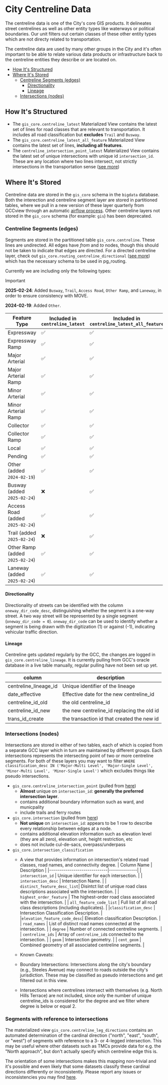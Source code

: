 # City Centreline Data <!-- omit in toc -->

The centreline data is one of the City's core GIS products. It delineates street centrelines as well as other entity types like waterways or political boundaries. Our unit filters out certain classes of these other entity types which are not directy related to transportation.

The centreline data are used by many other groups in the City and it's often important to be able to relate various data products or infrastructure back to the centreline entities they describe or are located on.

- [How It's Structured](#how-its-structured)
- [Where It's Stored](#where-its-stored)
  - [Centreline Segments (edges)](#centreline-segments-edges)
    - [Directionality](#directionality)
    - [Lineage](#lineage)
  - [Intersections (nodes)](#intersections-nodes)


## How It's Structured

* The `gis_core.centreline_latest` Materialized View contains the latest set of lines for road classes that are relevant to transportation. It includes all road classification but **excludes** `Trail` and `Busway`.
* The `gis_core.centreline_latest_all_feature` Materialized View contains the latest set of lines, **including all features**.
* The `centreline_intersection_point_latest` Materialized View contains the latest set of unique intersections with unique id `intersection_id`. These are any location where two lines intersect, not strictly intersections in the transportation sense ([see more](#intersections-nodes))

## Where It's Stored

Centreline data are stored in the `gis_core` schema in the `bigdata` database. Both the interection and centreline segment layer are stored in partitioned tables, where we pull in a new version of these layer quarterly from GCCview through an automatic [airflow process](/dags/gcc_layers_pull.py). Other centreline layers not stored in the `gis_core` schema (for example: `gis`) has been deprecated. 

### Centreline Segments (edges)

Segments are stored in the partitioned table `gis_core.centreline`. These lines are undirected. All edges have _from_ and _to_ nodes, though this should not be taken to indicate that edges are directed. For a directed centreline layer, check out `gis_core.routing_centreline_directional` ([see more](#centreline-segments-edges)) which has the necessary schema to be used in pg_routing.

Currently we are including only the following types:

> [!IMPORTANT]
> **2025-02-24**: Added `Busway`, `Trail`, `Access Road`, `Other Ramp`, and `Laneway`, in order to ensure consistency with MOVE.
> 
> **2024-02-19**: Added `Other`. 

| Feature Type         | Included in `centreline_latest` | Included in `centreline_latest_all_feature` |
|----------------------|--------------------------------|----------------------------------|
| Expressway          | ✅ | ✅ |
| Expressway Ramp     | ✅ | ✅ |
| Major Arterial      | ✅ | ✅ |
| Major Arterial Ramp | ✅ | ✅ |
| Minor Arterial      | ✅ | ✅ |
| Minor Arterial Ramp | ✅ | ✅ |
| Collector           | ✅ | ✅ |
| Collector Ramp      | ✅ | ✅ |
| Local               | ✅ | ✅ |
| Pending             | ✅ | ✅ |
| Other (added `2024-02-19`) | ✅ | ✅ |
| Busway (added `2025-02-24`) | ❌ | ✅ |
| Access Road (added `2025-02-24`) | ✅ | ✅ |
| Trail (added `2025-02-24`) | ❌ | ✅ |
| Other Ramp (added `2025-02-24`) | ✅ | ✅ |
| Laneway (added `2025-02-24`) | ✅ | ✅ |

#### Directionality

Directionality of streets can be identified with the column `oneway_dir_code_desc`, distinguishing whether the segment is a one-way street. A two way street will be represented by a single segment (`oneway_dir_code = 0`). `oneway_dir_code` can be used to identify whether a segment is being drawn with the digitization (1) or against (-1), indicating vehicular traffic direction.

#### Lineage

Centreline gets updated regularly by the GCC, the changes are logged in `gis_core.centreline_lineage`. It is currently pulling from GCC's oracle database in a live table manually, regular pulling have not been set up yet. 

| column                | description                                |
|-----------------------|--------------------------------------------|
| centreline_lineage_id | Unique identifier of the lineage           |
| date_effective        | Effective date for the new centreline_id   |
| centreline_id_old     | the old centreline_id                      |
| centreline_id_new     | the new centreline_id replacing the old id |
| trans_id_create       | the transaction id that created the new id |

### Intersections (nodes)

Intersections are stored in either of two tables, each of which is copied from a separate GCC layer which in turn are maintained by different groups. Each intersections represents the intersecting point of two or more centreline segments. For both of these layers you may want to filter `WHERE classification_desc IN ('Major-Multi Level', 'Major-Single Level', 'Minor-Multi Level', 'Minor-Single Level')` which excludes things like pseudo intersections. 

* `gis_core.centreline_intersection_point` (pulled from [here](https://insideto-gis.toronto.ca/arcgis/rest/services/cot_geospatial/FeatureServer/19))
    - **Almost** unique on `intersection_id`: **generally the preferred intersection layer**.
    - contains additional boundary information such as ward, and municpality
    - include trails and ferry routes
* `gis_core.intersection` (pulled from [here](https://insideto-gis.toronto.ca/arcgis/rest/services/cot_geospatial12/FeatureServer/42))
    - **Not unique** on `intersection_id`: appears to be 1 row to describe every relationship between edges at a node.  
    - contains additional elevation information such as elevation level (they are all zero), elevation unit, height restriction, etc
    - does not include cul-de-sacs, overpass/underpass
* `gis_core.intersection_classification`
    - A view that provides information on intersection's related road classes, road names, and connectivity degree.
    | Column Name                 | Description  |
    |-----------------------------|--------------|
    | `intersection_id`           | Unique identifier for each intersection. |
    | `intersection_desc`         | Intersection Name. |
    | `distinct_feature_desc_list`| Disintct list of unique road class descriptions associated with the intersection. |
    | `highest_order_feature`     | The highest-order road class associated with the intersection. |
    | `all_feature_code_list`     | Full list of all road class descriptions (including duplicates). |
    |`classification_desc`        | Intersection Classification Description. |
    |`elevation_feature_code_desc`| Elevation classification Description. |
    | `road_names`                | List of distinct road names connected at the intersection. |
    | `degree`                    | Number of connected centreline segments. |
    | `centreline_ids`            | Array of `centreline_id`s connected to the intersection. |
    | `geom`                      | Intersection geometry. |
    | `cent_geom`                 | Combined geometry of all associated centreline segments. |

    - Known Caveats:
 
    -  Boundary Intersections: Intersections along the city's boundary (e.g., Steeles Avenue) may connect to roads outside the city's jurisdiction. These may be classified as pseudo intersections and get filtered out in this view.
 
    -  Intersections where centrelines intersect with themselves (e.g. North Hills Terrace) are not included, since only the number of unique centreline_ids is considered for the degree and we filter where degree is below or equal 2.

### Segments with reference to intersections

The materialized view `gis_core.centreline_leg_directions` contains an automated determination of the cardinal direction ("north", "east", "south", or "west") of segments with reference to a 3- or 4-legged intersection. This may be useful where other datasets such as TMCs provide data for e.g. the "North approach", but don't actually specify which centreline edge this is.

The orientation of some intersections makes this mapping non-trivial and it's possible and even likely that some datasets classify these cardinal directions differently or inconsistently. Please report any issues or inconsistencies you may find [here](https://github.com/CityofToronto/bdit_data-sources/issues/1190).

